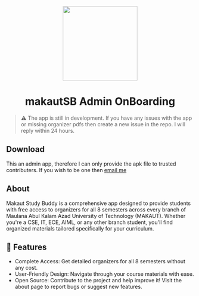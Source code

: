 <div align="center">

  <img heigh="200" width="200" src="https://github.com/user-attachments/assets/a6e407d7-2c15-4078-a75e-c67df11a9e7e">
  
  # makautSB Admin OnBoarding
</div>

> ⚠️ The app is still in development. If you have any issues with the app or missing organizer pdfs then create a new issue in the repo. I will reply within 24 hours.

## Download

This an admin app, therefore I can only provide the apk file to trusted contributers. If you wish to be one then [email me](subhajitrajak2001@gmail.com)

## About
Makaut Study Buddy is a comprehensive app designed to provide students with free access to organizers for all 8 semesters across every branch of Maulana Abul Kalam Azad University of Technology (MAKAUT). Whether you're a CSE, IT, ECE, AIML, or any other branch student, you'll find organized materials tailored specifically for your curriculum.

## 🌃 Features
- Complete Access: Get detailed organizers for all 8 semesters without any cost.
- User-Friendly Design: Navigate through your course materials with ease.
- Open Source: Contribute to the project and help improve it! Visit the about page to report bugs or suggest new features.

